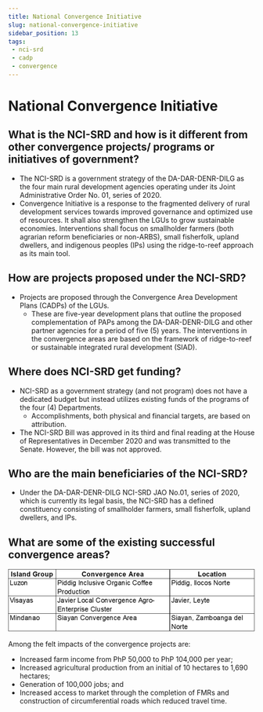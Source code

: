 ```yaml
---
title: National Convergence Initiative
slug: national-convergence-initiative
sidebar_position: 13
tags:
 - nci-srd
 - cadp
 - convergence
---
```


# National Convergence Initiative

## What is the NCI-SRD and how is it different from other convergence projects/ programs or initiatives of government?

- The NCI-SRD is a government strategy of the DA-DAR-DENR-DILG as the four main rural development agencies operating under its Joint Administrative Order No. 01, series of 2020.
- Convergence Initiative is a response to the fragmented delivery of rural development services towards improved governance and optimized use of resources. It shall also strengthen the LGUs to grow sustainable economies. Interventions shall focus on smallholder farmers (both agrarian reform beneficiaries or non-ARBS), small fisherfolk, upland dwellers, and indigenous peoples (IPs) using the ridge-to-reef approach as its main tool.

## How are projects proposed under the NCI-SRD?

- Projects are proposed through the Convergence Area Development Plans (CADPs) of the LGUs.
  - These are five-year development plans that outline the proposed complementation of PAPs among the DA-DAR-DENR-DILG and other partner agencies for a period of five (5) years. The interventions in the convergence areas are based on the framework of ridge-to-reef or sustainable integrated rural development (SIAD). 

## Where does NCI-SRD get funding?

- NCI-SRD as a government strategy (and not program) does not have a dedicated budget but instead utilizes existing funds of the programs of the four (4) Departments. 
  - Accomplishments, both physical and financial targets, are based on attribution.
- The NCI-SRD Bill was approved in its third and final reading at the House of Representatives in December 2020 and was transmitted to the Senate. However, the bill was not approved.

## Who are the main beneficiaries of the NCI-SRD?

- Under the DA-DAR-DENR-DILG NCI-SRD JAO No.01, series of 2020, which is currently its legal basis, the NCI-SRD has a defined constituency consisting of smallholder farmers, small fisherfolk, upland dwellers, and IPs.

## What are some of the existing successful convergence areas? 

![successful convergence areas](Picture3.png)

Among the felt impacts of the convergence projects are:
- Increased farm income from PhP 50,000 to PhP 104,000 per year;
- Increased agricultural production from an initial of 10 hectares to 1,690 hectares;
- Generation of 100,000 jobs; and
- Increased access to market through the completion of FMRs and construction of circumferential roads which reduced travel time.
